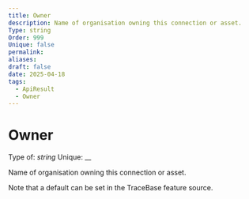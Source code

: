 ```yaml
---
title: Owner
description: Name of organisation owning this connection or asset.
Type: string
Order: 999
Unique: false
permalink: 
aliases: 
draft: false
date: 2025-04-18
tags:
  - ApiResult
  - Owner
---
```

# Owner

Type of: _string_
Unique: __

Name of organisation owning this connection or asset.

Note that a default can be set in the TraceBase feature source. 